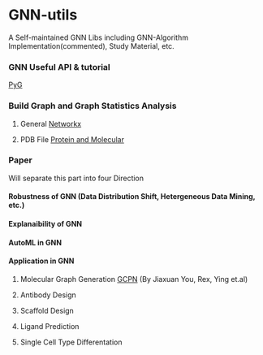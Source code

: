 # GNN-utils
A Self-maintained GNN Libs including GNN-Algorithm Implementation(commented), Study Material, etc.

### GNN Useful API & tutorial
[PyG](https://pytorch-geometric.readthedocs.io/en/latest/get_started/introduction.html)

### Build Graph and Graph Statistics Analysis

1. General  [Networkx](https://networkx.org/)

2. PDB File [Protein and Molecular](https://github.com/a-r-j/graphein)

### Paper
Will separate this part into four Direction
  
#### Robustness of GNN (Data Distribution Shift, Hetergeneous Data Mining, etc.)
      
#### Explanaibility of GNN 
  
#### AutoML in GNN
  
#### Application in GNN

1. Molecular Graph Generation  [GCPN](https://arxiv.org/pdf/1806.02473.pdf) (By Jiaxuan You, Rex, Ying et.al)
        
2. Antibody Design

3. Scaffold Design

4. Ligand Prediction

5. Single Cell Type Differentation 

